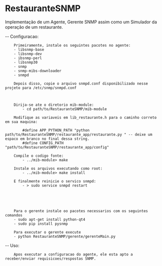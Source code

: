 # RestauranteSNMP

Implementação de um Agente, Gerente SNMP assim como um Simulador da operação de um restaurante.


-- Configuracao:

		Primeiramente, instale os seguintes pacotes no agente:
		- libsnmp-base
		- libsnmp-dev
		- ibsnmp-perl
		- libsnmp30
		- snmp
		- snmp-mibs-downloader
		- snmpd
		
		Depois disso, copie o arquivo snmpd.conf disponibilizado nesse projeto para /etc/snmp/snmpd.conf
		
		
		
		Dirija-se ate o diretorio mib-module:
			- cd path/to/RestauranteSNMP/mib-module
			
		Modifique as variaveis em lib_restaurante.h para o caminho correto em sua maquina:
		
			#define APP_PYTHON_PATH "python path/to/RestauranteSNMP/restaurante_app/restaurante.py " -- deixe um espaco em branco no final dessa string.
			#define CONFIG_PATH "path/to/RestauranteSNMP/restaurante_app/config"

		Compile o codigo fonte:
			- ../mib-module> make
			
		Instale os arquivos executando como root:
			- ../mib-module> make install
			
		E finalmente reinicie o servico snmpd:
			- > sudo service snmpd restart


		


		Para o gerente instale oo pacotes necessarios com os seguintes comandos
		- sudo apt-get install python-qt4
		- sudo pip install pysnmp

		Para executar o gerente execute 
		- python RestauranteSNMP/gerente/gerenteMain.py



		

-- Uso:
	
		Apos executar a configuracao do agente, ele esta apto a receber/enviar requisicoes/respostas SNMP.
			

